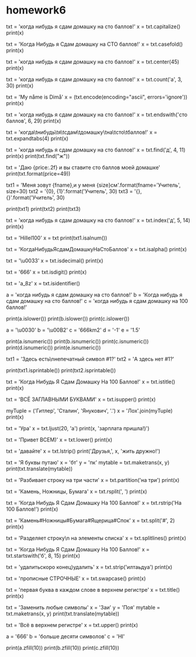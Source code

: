 # homework6
txt = 'когда нибудь я сдам домашку на сто баллов!'
x = txt.capitalize()
print(x)

txt = 'Когда Нибудь я Сдам домашку на СТО баллов!'
x = txt.casefold()
print(x)

txt = 'когда нибудь я сдам домашку на сто баллов!'
x = txt.center(45)
print(x)

txt = 'когда нибудь я сдам домашку на сто баллов!'
x = txt.count('а', 3, 30)
print(x)

txt = 'My nåme is Dimå'
x = (txt.encode(encoding="ascii", errors='ignore'))
print(x)

txt = 'когда нибудь я сдам домашку на сто баллов!'
x = txt.endswith('сто баллов', 6, 29)
print(x)

txt = 'когда\tнибудь\tя\tсдам\tдомашку\tна\tсто\tбаллов!'
x = txt.expandtabs(4)
print(x)

txt = 'когда нибудь я сдам домашку на сто баллов!'
x = txt.find('д', 4, 11)
print(x)
print(txt.find("ж"))

txt = 'Даю {price:.2f} и вы ставите сто баллов моей домашке'
print(txt.format(price=49))

txt1 = 'Меня зовут {fname},и у меня {size}см'.format(fname='Учитель', size=30)
txt2 = '{0}, {1}'.format('Учитель', 30)
txt3 = '{},{}'.format('Учитель', 30)

print(txt1)
print(txt2)
print(txt3)

txt = 'когда нибудь я сдам домашку на сто баллов!'
x = txt.index('д', 5, 14)
print(x)

txt = 'Hillel100'
x = txt
print(txt1.isalnum())

txt = 'КогдаНибудьЯсдамДомашкуНаСтоБаллов'
x = txt.isalpha()
print(x)

txt = '\u0033'
x = txt.isdecimal()
print(x)

txt = '666'
x = txt.isdigit()
print(x)

txt = 'a_8z'
x = txt.isidentifier()

a = 'когда нибудь я сдам домашку на сто баллов!'
b = 'Когда нибудь я сдам домашку на сто баллов!'
c = 'когда нибудь я сдам домашку на 100 баллов!'

print(a.islower())
print(b.islower())
print(c.islower())

a = '\u0030'
b = '\u00B2'
c = '666km2'
d = '-1'
e = '1.5'

print(a.isnumeric())
print(b.isnumeric())
print(c.isnumeric())
print(d.isnumeric())
print(e.isnumeric())

txt1 = 'Здесь есть\nнепечатный символ #1?'
txt2 = 'А здесь нет #1?'

print(txt1.isprintable())
print(txt2.isprintable())

txt = 'Когда Нибудь Я Сдам Домашку На 100 Баллов!'
x = txt.istitle()
print(x)

txt = 'ВСЁ ЗАГЛАВНЫМИ БУКВАМИ'
x = txt.isupper()
print(x)

myTuple = ('Гитлер', 'Сталин', 'Янукович', '.')
x = 'Лох'.join(myTuple)
print(x)

txt = 'Ура'
x = txt.ljust(20, 'а')
print(x, 'зарплата пришла!)')

txt = 'Привет ВСЕМ)'
x = txt.lower()
print(x)

txt = 'давайте'
x = txt.lstrip()
print('Друзья,', x, 'жить дружно!')

txt = 'Я буквы путаю'
x = 'бт'
y = 'пк'
mytable = txt.maketrans(x, y)
print(txt.translate(mytable))

txt = 'Разбивает строку на три части'
x = txt.partition('на три')
print(x)

txt = 'Камень, Ножницы, Бумага'
x = txt.rsplit(', ')
print(x)

txt = 'Когда Нибудь Я Сдам Домашку На 100 Баллов!'
x = txt.rstrip('На 100 Баллов!')
print(x)

txt = 'Камень#Ножницы#Бумага#Ящерица#Спок'
x = txt.split('#', 2)
print(x)

txt = 'Разделяет строку\n на элементы списка'
x = txt.splitlines()
print(x)

txt = 'Когда Нибудь Я Сдам Домашку На 100 Баллов!'
x = txt.startswith('б', 8, 15)
print(x)

txt = 'удалитьскоро конец)удалить'
x = txt.strip('илтаьдуа')
print(x)

txt = 'прописные СТРОЧНЫЕ'
x = txt.swapcase()
print(x)

txt = 'первая буква в каждом слове в верхнем регистре'
x = txt.title()
print(x)

txt = 'Заменить любые символы'
x = 'Заи'
y = 'Поя'
mytable = txt.maketrans(x, y)
print(txt.translate(mytable))

txt = 'Всё в верхнем регистре'
x = txt.upper()
print(x)

a = '666'
b = 'больше десяти символов'
c = 'HI'

print(a.zfill(10))
print(b.zfill(10))
print(c.zfill(10))
